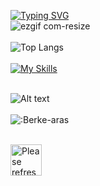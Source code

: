 [![Typing SVG](https://readme-typing-svg.demolab.com?font=Fira+Code&weight=900&size=22&pause=1000&color=8F04F7&center=true&vCenter=true&random=false&width=435&lines=Welcome+to+my+profile)](https://git.io/typing-svg)
<br>
![ezgif com-resize](https://github.com/Berke-aras/Berke-aras/assets/71926337/11ef1d06-94b5-419f-8bba-e230c1f297be)
<br><br>
![Top Langs](https://github-readme-stats.vercel.app/api/top-langs/?username=berke-aras&layout=compact)
<br><br>
[![My Skills](https://skillicons.dev/icons?i=python,html,css,bootstrap,scss,js,react,django,godot,unity,linux)](https://skillicons.dev)
<br><br>
<!--![Jokes Card](https://readme-jokes.vercel.app/api)
<br><br>-->
![Alt text](https://spotify-recently-played-readme.vercel.app/api?user=qi88qvroog8sjxbvopdqid9sp)
<br><br>
![:Berke-aras](https://count.getloli.com/get/@:Berke-aras)
<br><br>

<img src='https://github.com/Berke-aras/Berke-aras/blob/main/bocchi-the-rock-kita-ikuyo.gif' width="50px" title="Meme" alt="Please refresh the page if the meme doesn't show up.">

